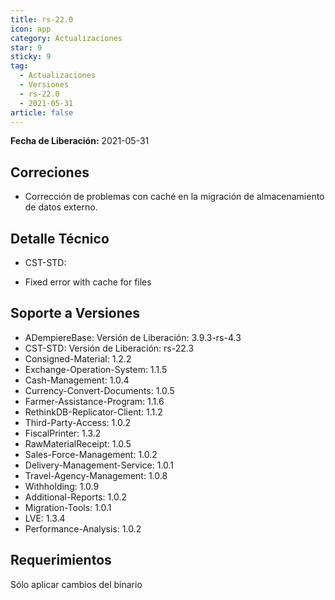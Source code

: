 ```yaml
---
title: rs-22.0
icon: app
category: Actualizaciones
star: 9
sticky: 9
tag:
  - Actualizaciones
  - Versiones
  - rs-22.0
  - 2021-05-31
article: false
---
```


**Fecha de Liberación:** 2021-05-31

## Correciones

- Corrección de problemas con caché en la migración de almacenamiento de datos externo.

## Detalle Técnico

- CST-STD:

- Fixed error with cache for files

## Soporte a Versiones

- ADempiereBase: Versión de Liberación: 3.9.3-rs-4.3
- CST-STD: Versión de Liberación: rs-22.3
- Consigned-Material: 1.2.2
- Exchange-Operation-System: 1.1.5
- Cash-Management: 1.0.4
- Currency-Convert-Documents: 1.0.5
- Farmer-Assistance-Program: 1.1.6
- RethinkDB-Replicator-Client: 1.1.2
- Third-Party-Access: 1.0.2
- FiscalPrinter: 1.3.2
- RawMaterialReceipt: 1.0.5
- Sales-Force-Management: 1.0.2
- Delivery-Management-Service: 1.0.1
- Travel-Agency-Management: 1.0.8
- Withholding: 1.0.9
- Additional-Reports: 1.0.2
- Migration-Tools: 1.0.1
- LVE: 1.3.4
- Performance-Analysis: 1.0.2

## Requerimientos

Sólo aplicar cambios del binario
